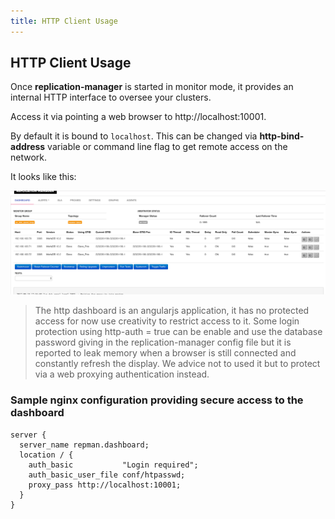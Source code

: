 ```yaml
---
title: HTTP Client Usage
---
```


## HTTP Client Usage

Once **replication-manager** is started in monitor mode, it provides an internal HTTP interface to oversee your clusters.

Access it via pointing a web browser to  http://localhost:10001.

By default it is bound to `localhost`. This can be changed via **http-bind-address** variable or command line flag to get remote access on the network.

It looks like this:

![mrmdash](/images/http.png)

> The http dashboard is an angularjs application, it has no protected access for now use creativity to restrict access to it.
Some login protection using http-auth = true can be enable and use the database password giving in the replication-manager config file but it is reported to leak memory when a browser is still connected and constantly refresh the display. We advice not to used it but to protect via a web proxying authentication instead.   

### Sample nginx configuration providing secure access to the dashboard

```
server {
  server_name repman.dashboard;
  location / {
    auth_basic           "Login required";
    auth_basic_user_file conf/htpasswd;
    proxy_pass http://localhost:10001;
  }
}
```
